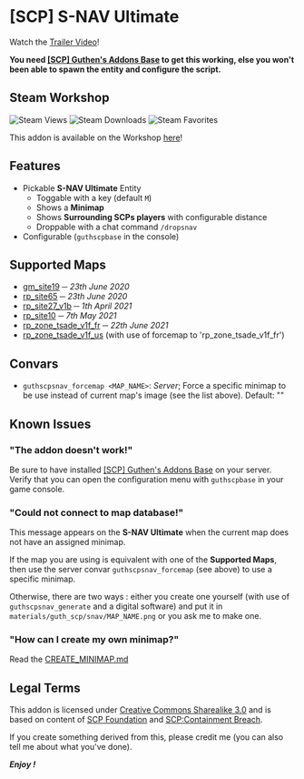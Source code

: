 # [SCP] S-NAV Ultimate
Watch the [Trailer Video](https://youtu.be/x5OVr65VqAw)!

**You need [[SCP] Guthen's Addons Base](https://steamcommunity.com/sharedfiles/filedetails/?id=2139692777) to get this working, else you won't been able to spawn the entity and configure the script.**

## Steam Workshop
![Steam Views](https://img.shields.io/steam/views/2139521265?color=red&style=for-the-badge)
![Steam Downloads](https://img.shields.io/steam/downloads/2139521265?color=red&style=for-the-badge)
![Steam Favorites](https://img.shields.io/steam/favorites/2139521265?color=red&style=for-the-badge)

This addon is available on the Workshop [here](https://steamcommunity.com/sharedfiles/filedetails/?id=2139521265)!

## Features
+ Pickable **S-NAV Ultimate** Entity
    + Toggable with a key (default `M`)
    + Shows a **Minimap**
    + Shows **Surrounding SCPs players** with configurable distance
    + Droppable with a chat command `/dropsnav`
+ Configurable (`guthscpbase` in the console)

## Supported Maps
+ [gm_site19](https://steamcommunity.com/sharedfiles/filedetails/?id=290599102) ─ *23th June 2020*
+ [rp_site65](https://steamcommunity.com/sharedfiles/filedetails/?id=1788306202) ─ *23th June 2020*
+ [rp_site27_v1b](https://steamcommunity.com/sharedfiles/filedetails/?id=2413675625) ─ *1th April 2021*
+ [rp_site10](https://steamcommunity.com/sharedfiles/filedetails/?id=2163851948) ─ *7th May 2021*
+ [rp_zone_tsade_v1f_fr](https://steamcommunity.com/sharedfiles/filedetails/?id=2263738446) ─ *22th June 2021*
+ [rp_zone_tsade_v1f_us](https://steamcommunity.com/sharedfiles/filedetails/?id=2263738446) (with use of forcemap to 'rp_zone_tsade_v1f_fr')

## Convars
+ `guthscpsnav_forcemap <MAP_NAME>`: *Server*; Force a specific minimap to be use instead of current map's image (see the list above). Default: ""

## Known Issues
### "The addon doesn't work!"
Be sure to have installed [[SCP] Guthen's Addons Base](https://steamcommunity.com/sharedfiles/filedetails/?id=2139692777) on your server. Verify that you can open the configuration menu with `guthscpbase` in your game console.

### "Could not connect to map database!"
This message appears on the **S-NAV Ultimate** when the current map does not have an assigned minimap. 

If the map you are using is equivalent with one of the **Supported Maps**, then use the server convar `guthscpsnav_forcemap` (see above) to use a specific minimap.

Otherwise, there are two ways : either you create one yourself (with use of `guthscpsnav_generate` and a digital software) and put it in `materials/guth_scp/snav/MAP_NAME.png` or you ask me to make one. 

### "How can I create my own minimap?"
Read the [CREATE_MINIMAP.md](https://github.com/Guthen/guthscpsnav/blob/master/CREATE_MINIMAP.md)

## Legal Terms
This addon is licensed under [Creative Commons Sharealike 3.0](https://creativecommons.org/licenses/by-sa/3.0/) and is based on content of [SCP Foundation](http://scp-wiki.wikidot.com/) and [SCP:Containment Breach](https://www.scpcbgame.com/).

If you create something derived from this, please credit me (you can also tell me about what you've done).

***Enjoy !***
